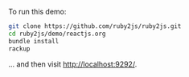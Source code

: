 To run this demo:

```sh
git clone https://github.com/ruby2js/ruby2js.git
cd ruby2js/demo/reactjs.org
bundle install
rackup
```

... and then visit [http://localhost:9292/](http://localhost:9292/).
